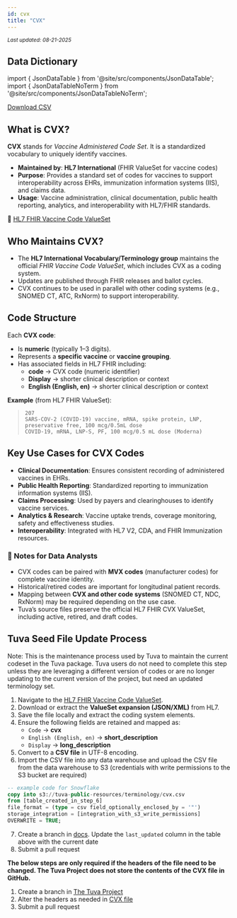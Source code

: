 ```yaml
---
id: cvx
title: "CVX"
---
```

<div style={{ marginTop: "-2rem", marginBottom: "1.5rem" }}>
  <small><em>Last updated: 08-21-2025</em></small>
</div>

## Data Dictionary

import { JsonDataTable } from '@site/src/components/JsonDataTable';
import { JsonDataTableNoTerm } from '@site/src/components/JsonDataTableNoTerm';

<JsonDataTableNoTerm  jsonPath="nodes.seed\.the_tuva_project\.terminology__cvx.columns" />

<a href="https://tuva-public-resources.s3.amazonaws.com/versioned_terminology/latest/cvx.csv_0_0_0.csv.gz">Download CSV</a>

## What is CVX?

**CVX** stands for *Vaccine Administered Code Set*. It is a standardized vocabulary to uniquely identify vaccines.

- **Maintained by**: **HL7 International** (FHIR ValueSet for vaccine codes)  
- **Purpose**: Provides a standard set of codes for vaccines to support interoperability across EHRs, immunization information systems (IIS), and claims data.  
- **Usage**: Vaccine administration, clinical documentation, public health reporting, analytics, and interoperability with HL7/FHIR standards.  

📎 [HL7 FHIR Vaccine Code ValueSet](https://hl7.org/fhir/R5/valueset-vaccine-code.html)  

## Who Maintains CVX?

- The **HL7 International Vocabulary/Terminology group** maintains the official *FHIR Vaccine Code ValueSet*, which includes CVX as a coding system.  
- Updates are published through FHIR releases and ballot cycles.  
- CVX continues to be used in parallel with other coding systems (e.g., SNOMED CT, ATC, RxNorm) to support interoperability.  

## Code Structure

Each **CVX code**:

- Is **numeric** (typically 1–3 digits).  
- Represents a **specific vaccine** or **vaccine grouping**.  
- Has associated fields in HL7 FHIR including:  
  - **code** → CVX code (numeric identifier)  
  - **Display** → shorter clinical description or context  
  - **English (English, en)** → shorter clinical description or context  

**Example** (from HL7 FHIR ValueSet):  
> `207`  
> `SARS-COV-2 (COVID-19) vaccine, mRNA, spike protein, LNP, preservative free, 100 mcg/0.5mL dose`  
> `COVID-19, mRNA, LNP-S, PF, 100 mcg/0.5 mL dose (Moderna)`   

## Key Use Cases for CVX Codes

- **Clinical Documentation**: Ensures consistent recording of administered vaccines in EHRs.  
- **Public Health Reporting**: Standardized reporting to immunization information systems (IIS).  
- **Claims Processing**: Used by payers and clearinghouses to identify vaccine services.  
- **Analytics & Research**: Vaccine uptake trends, coverage monitoring, safety and effectiveness studies.  
- **Interoperability**: Integrated with HL7 V2, CDA, and FHIR Immunization resources.  

### 📌 Notes for Data Analysts

- CVX codes can be paired with **MVX codes** (manufacturer codes) for complete vaccine identity.  
- Historical/retired codes are important for longitudinal patient records.  
- Mapping between **CVX and other code systems** (SNOMED CT, NDC, RxNorm) may be required depending on the use case.  
- Tuva’s source files preserve the official HL7 FHIR CVX ValueSet, including active, retired, and draft codes.  

## Tuva Seed File Update Process

Note: This is the maintenance process used by Tuva to maintain the current codeset in the Tuva package. Tuva users do not need to complete this step unless they are leveraging a different version of codes or are no longer updating to the current version of the project, but need an updated terminology set.  

1. Navigate to the [HL7 FHIR Vaccine Code ValueSet](https://hl7.org/fhir/R5/valueset-vaccine-code.html).  
2. Download or extract the **ValueSet expansion (JSON/XML)** from HL7.  
3. Save the file locally and extract the coding system elements.  
4. Ensure the following fields are retained and mapped as:  
   - `Code` → **cvx**  
   - `English (English, en)` → **short_description**   
   - `Display` → **long_description**  
5. Convert to a **CSV file** in UTF-8 encoding.  
6. Import the CSV file into any data warehouse and upload the CSV file from the data warehouse to S3 (credentials with write permissions to the S3 bucket are required)

```sql
-- example code for Snowflake
copy into s3://tuva-public-resources/terminology/cvx.csv
from [table_created_in_step_6]
file_format = (type = csv field_optionally_enclosed_by = '"')
storage_integration = [integration_with_s3_write_permissions]
OVERWRITE = TRUE;
```
7. Create a branch in [docs](https://github.com/tuva-health/docs).  Update the `last_updated` column in the table above with the current date
8. Submit a pull request

**The below steps are only required if the headers of the file need to be changed.  The Tuva Project does not store the contents
of the CVX file in GitHub.**

1. Create a branch in [The Tuva Project](https://github.com/tuva-health/tuva)
2. Alter the headers as needed in [CVX file](https://github.com/tuva-health/tuva/blob/main/seeds/terminology/terminology__cvx.csv)
3. Submit a pull request


